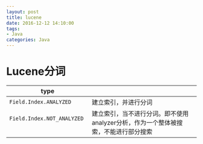 ```yaml
---
layout: post
title: lucene
date: 2016-12-12 14:10:00
tags:
- Java
categories: Java
---
```


# Lucene分词

|                type            |                                                                           |
| ------------------------------ | ------------------------------------------------------------------------- |
| `Field.Index.ANALYZED`         | 建立索引，并进行分词                                                          |
| `Field.Index.NOT_ANALYZED`     | 建立索引，当不进行分词。即不使用analyzer分析，作为一个整体被搜索，不能进行部分搜索     |


